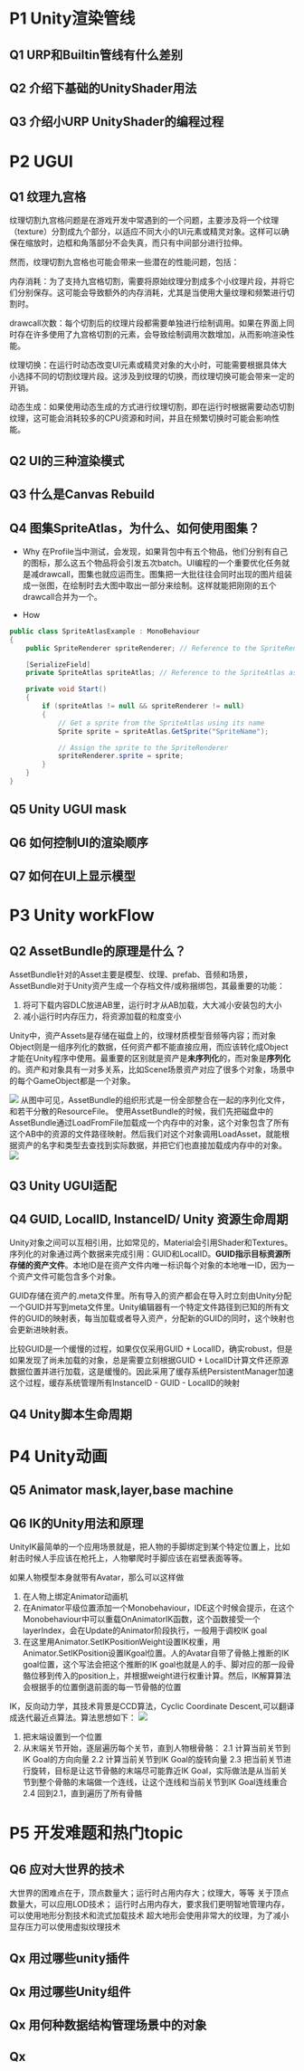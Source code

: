 # P1 Unity渲染管线
## Q1 URP和Builtin管线有什么差别
## Q2 介绍下基础的UnityShader用法
## Q3 介绍小URP UnityShader的编程过程
# P2 UGUI
## Q1 纹理九宫格
纹理切割九宫格问题是在游戏开发中常遇到的一个问题，主要涉及将一个纹理（texture）分割成九个部分，以适应不同大小的UI元素或精灵对象。这样可以确保在缩放时，边框和角落部分不会失真，而只有中间部分进行拉伸。

然而，纹理切割九宫格也可能会带来一些潜在的性能问题，包括：

内存消耗：为了支持九宫格切割，需要将原始纹理分割成多个小纹理片段，并将它们分别保存。这可能会导致额外的内存消耗，尤其是当使用大量纹理和频繁进行切割时。

drawcall次数：每个切割后的纹理片段都需要单独进行绘制调用。如果在界面上同时存在许多使用了九宫格切割的元素，会导致绘制调用次数增加，从而影响渲染性能。

纹理切换：在运行时动态改变UI元素或精灵对象的大小时，可能需要根据具体大小选择不同的切割纹理片段。这涉及到纹理的切换，而纹理切换可能会带来一定的开销。

动态生成：如果使用动态生成的方式进行纹理切割，即在运行时根据需要动态切割纹理，这可能会消耗较多的CPU资源和时间，并且在频繁切换时可能会影响性能。

## Q2 UI的三种渲染模式

## Q3 什么是Canvas Rebuild

## Q4 图集SpriteAtlas，为什么、如何使用图集？
- Why 
在Profile当中测试，会发现，如果背包中有五个物品，他们分别有自己的图标，那么这五个物品将会引发五次batch。UI编程的一个重要优化任务就是减drawcall，图集也就应运而生。图集把一大批往往会同时出现的图片组装成一张图，在绘制时去大图中取出一部分来绘制。这样就能把刚刚的五个drawcall合并为一个。

- How
```cs
public class SpriteAtlasExample : MonoBehaviour
{
    public SpriteRenderer spriteRenderer; // Reference to the SpriteRenderer component

    [SerializeField]
    private SpriteAtlas spriteAtlas; // Reference to the SpriteAtlas asset

    private void Start()
    {
        if (spriteAtlas != null && spriteRenderer != null)
        {
            // Get a sprite from the SpriteAtlas using its name
            Sprite sprite = spriteAtlas.GetSprite("SpriteName");

            // Assign the sprite to the SpriteRenderer
            spriteRenderer.sprite = sprite;
        }
    }
}
```

## Q5 Unity UGUI mask

## Q6 如何控制UI的渲染顺序

## Q7 如何在UI上显示模型

## 

# P3 Unity workFlow
## Q2 AssetBundle的原理是什么？
AssetBundle针对的Asset主要是模型、纹理、prefab、音频和场景，AssetBundle对于Unity资产生成一个存档文件/或称捆绑包，其最重要的功能：
1. 将可下载内容DLC放进AB里，运行时才从AB加载，大大减小安装包的大小
2. 减小运行时内存压力，将资源加载的粒度变小

Unity中，资产Assets是存储在磁盘上的，纹理材质模型音频等内容；而对象Object则是一组序列化的数据，任何资产都不能直接应用，而应该转化成Object才能在Unity程序中使用。最重要的区别就是资产是**未序列化**的，而对象是**序列化**的。资产和对象具有一对多关系，比如Scene场景资产对应了很多个对象，场景中的每个GameObject都是一个对象。

![](./desktopic/question-16.png)
从图中可见，AssetBundle的组织形式是一份全部整合在一起的序列化文件，和若干分散的ResourceFile。
使用AssetBundle的时候，我们先把磁盘中的AssetBundle通过LoadFromFile加载成一个内存中的对象，这个对象包含了所有这个AB中的资源的文件路径映射。然后我们对这个对象调用LoadAsset，就能根据资产的名字和类型去查找到实际数据，并把它们也直接加载成内存中的对象。
![](./desktopic/question-17.jpg)

## Q3 Unity UGUI适配

## Q4 GUID, LocalID, InstanceID/ Unity 资源生命周期
Unity对象之间可以互相引用，比如常见的，Material会引用Shader和Textures。序列化的对象通过两个数据来完成引用：GUID和LocalID。**GUID指示目标资源所存储的资产文件**。本地ID是在资产文件内唯一标识每个对象的本地唯一ID，因为一个资产文件可能包含多个对象。

GUID存储在资产的.meta文件里。所有导入的资产都会在导入时立刻由Unity分配一个GUID并写到meta文件里。Unity编辑器有一个特定文件路径到已知的所有文件的GUID的映射表，每当加载或者导入资产，分配新的GUID的同时，这个映射也会更新进映射表。

比较GUID是一个缓慢的过程，如果仅仅采用GUID + LocalID，确实robust，但是如果发现了尚未加载的对象，总是需要立刻根据GUID + LocalID计算文件还原源数据位置并进行加载，这是缓慢的。因此采用了缓存系统PersistentManager加速这个过程，缓存系统管理所有InstanceID - GUID - LocalID的映射

## Q4 Unity脚本生命周期
# P4 Unity动画
## Q5 Animator mask,layer,base machine

## Q6 IK的Unity用法和原理
UnityIK最简单的一个应用场景就是，把人物的手脚绑定到某个特定位置上，比如射击时候人手应该在枪托上，人物攀爬时手脚应该在岩壁表面等等。

如果人物模型本身就带有Avatar，那么可以这样做
1. 在人物上绑定Animator动画机
2. 在Animator平级位置添加一个Monobehaviour，IDE这个时候会提示，在这个Monobehaviour中可以重载OnAnimatorIK函数，这个函数接受一个layerIndex，会在Update的Animator阶段执行，一般用于调校IK goal
3. 在这里用Animator.SetIKPositionWeight设置IK权重，用Animator.SetIKPosition设置IKgoal位置。人的Avatar自带了骨骼上推断的IK goal位置，这个写法会把这个推断的IK goal也就是人的手、脚对应的那一段骨骼位移到传入的position上，并根据weight进行权重计算。然后，IK解算算法会根据手的位置倒退前面的每一节骨骼的位置

IK，反向动力学，其技术背景是CCD算法，Cyclic Coordinate Descent,可以翻译成迭代最近点算法。算法思想如下：
![](./desktopic/question-18.jpg)
1. 把末端设置到一个位置
2. 从末端关节开始，逐层遍历每个关节，直到人物根骨骼：
   2.1 计算当前关节到IK Goal的方向向量
   2.2 计算当前关节到IK Goal的旋转向量
   2.3 把当前关节进行旋转，目标是让这节骨骼的末端尽可能靠近IK Goal，实际做法是从当前关节到整个骨骼的末端做一个连线，让这个连线和当前关节到IK Goal连线重合
   2.4 回到2.1，直到遍历了所有骨骼

# P5 开发难题和热门topic
## Q6 应对大世界的技术
大世界的困难点在于，顶点数量大；运行时占用内存大；纹理大，等等
关于顶点数量大，可以应用LOD技术；
运行时占用内存大，要求我们更明智地管理内存，可以使用地形分割技术和流式加载技术
超大地形会使用非常大的纹理，为了减小显存压力可以使用虚拟纹理技术

## Qx 用过哪些unity插件
## Qx 用过哪些Unity组件
## Qx 用何种数据结构管理场景中的对象
## Qx 
